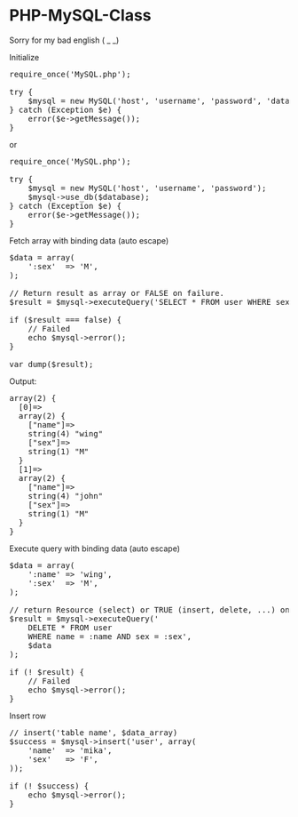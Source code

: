 PHP-MySQL-Class
===============

Sorry for my bad english ( _ _)

Initialize

<pre>
require_once('MySQL.php');

try {
	$mysql = new MySQL('host', 'username', 'password', 'database');
} catch (Exception $e) {
	error($e->getMessage());
}
</pre>
or
<pre>
require_once('MySQL.php');

try {
	$mysql = new MySQL('host', 'username', 'password');
	$mysql->use_db($database);
} catch (Exception $e) {
	error($e->getMessage());
}
</pre>

Fetch array with binding data (auto escape)
<pre>
$data = array(
	':sex'	=> 'M',
);

// Return result as array or FALSE on failure.
$result = $mysql->executeQuery('SELECT * FROM user WHERE sex = :sex', $data);

if ($result === false) {
	// Failed
	echo $mysql->error();
}

var_dump($result);
</pre>

Output:

<pre>
array(2) {
  [0]=>
  array(2) {
    ["name"]=>
    string(4) "wing"
    ["sex"]=>
    string(1) "M"
  }
  [1]=>
  array(2) {
    ["name"]=>
    string(4) "john"
    ["sex"]=>
    string(1) "M"
  }
}
</pre>

Execute query with binding data (auto escape)
<pre>
$data = array(
	':name'	=> 'wing',
	':sex'	=> 'M',
);

// return Resource (select) or TRUE (insert, delete, ...) on success or FALSE on failure.
$result = $mysql->executeQuery('
	DELETE * FROM user
	WHERE name = :name AND sex = :sex',
	$data
);

if (! $result) {
	// Failed
	echo $mysql->error();
}
</pre>

Insert row
<pre>
// insert('table name', $data_array)
$success = $mysql->insert('user', array(
	'name'	=> 'mika',
	'sex'	=> 'F',
));

if (! $success) {
	echo $mysql->error();
}
